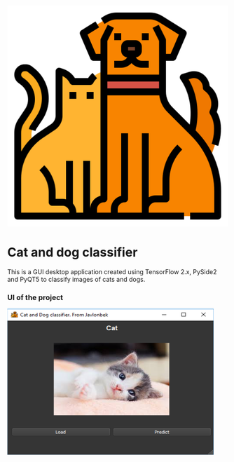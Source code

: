 ![Logo](/pets.png)

# Cat and dog classifier

This is a GUI desktop application created using TensorFlow 2.x, PySide2 and PyQT5 to classify images of cats and dogs.

### UI of the project

![UI of the project](/ui.png)
